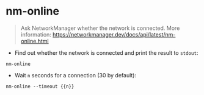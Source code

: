 # nm-online

> Ask NetworkManager whether the network is connected.
> More information: <https://networkmanager.dev/docs/api/latest/nm-online.html>

- Find out whether the network is connected and print the result to `stdout`:

`nm-online`

- Wait `n` seconds for a connection (30 by default):

`nm-online --timeout {{n}}`

